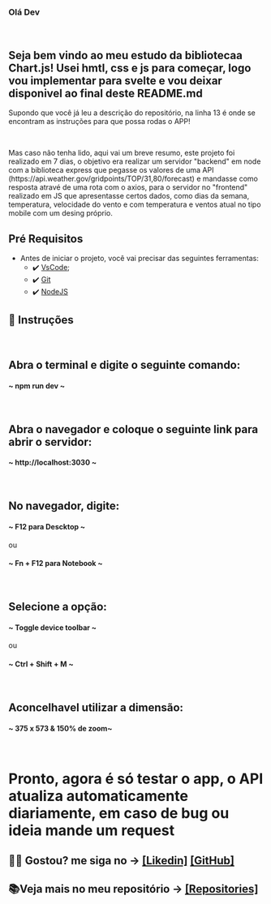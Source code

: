 ### Olá Dev

<br>

## Seja bem vindo ao meu estudo da bibliotecaa Chart.js! Usei hmtl, css e js para começar, logo vou implementar para svelte e vou deixar disponivel ao final deste README.md


<p>Supondo que você já leu a descrição do repositório, na linha 13 é onde se encontram as instruções para que possa rodas o APP!</p>
<br>
<p>Mas caso não tenha lido, aqui vai um breve resumo, este projeto foi realizado em 7 dias, o objetivo era realizar um servidor "backend" em node com a biblioteca express que pegasse os valores de uma API (https://api.weather.gov/gridpoints/TOP/31,80/forecast) e mandasse como resposta atravé de uma rota com o axios, para o servidor no "frontend" realizado em JS que apresentasse certos dados, como dias da semana, temperatura, velocidade do vento e com temperatura e ventos atual no tipo mobile com um desing próprio.
<br>

##  Pré Requisitos
 - Antes de iniciar o projeto, você vai precisar das seguintes ferramentas: 
    - ✔️ [VsCode](https://code.visualstudio.com/download);
    - ✔️ [Git](https://git-scm.com/)
    - ✔️ [NodeJS](https://nodejs.org/en/download/)
 
## 📄 Instruções
 <br>
 <h2> Abra o terminal e digite o seguinte comando: </h2> 

 <h4>~ npm run dev ~</h4>
 <br>
 
 
 <h2> Abra o navegador e coloque o seguinte link para abrir o servidor: </h2> 
 
 <h4>~ http://localhost:3030 ~</h4>
 <br> 
 
 <h2> No navegador, digite: </h2> 
 
 <h4>~ F12 para Descktop ~</h4>
            <p>ou</p>
 <h4>~ Fn + F12 para Notebook ~</h4>
 <br>
 
 <h2> Selecione a opção: </h2> 
 
 <h4>~ Toggle device toolbar ~</h4>
             <p>ou</p>
 <h4>~ Ctrl + Shift + M ~</h4>
 <br>
 
 <h2> Aconcelhavel utilizar a dimensão: </h2> 
 
 <h4>~ 375 x 573 & 150% de zoom~</h4>
 <br>
 
 <h1> Pronto, agora é só testar o app, o API atualiza automaticamente diariamente, em caso de bug ou ideia mande um request </h1>
 
 ## 🐱‍👤 Gostou? me siga no -> [[Likedin]](https://www.linkedin.com/in/victorgnascimento/) [[GitHub]](https://github.com/victorgabrielnascimento)
 ## 📚Veja mais no meu repositório -> [[Repositories]](https://github.com/victorgabrielnascimento?tab=repositories)
